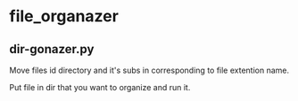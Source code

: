# file_organazer

## dir-gonazer.py
Move files id directory and it's subs in corresponding to file extention name.

Put file in dir that you want to organize and run it.
